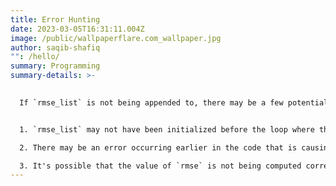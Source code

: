 ```yaml
---
title: Error Hunting
date: 2023-03-05T16:31:11.004Z
image: /public/wallpaperflare.com_wallpaper.jpg
author: saqib-shafiq
"": /hello/
summary: Programming
summary-details: >-
  

  If `rmse_list` is not being appended to, there may be a few potential issues:


  1. `rmse_list` may not have been initialized before the loop where the `append()` method is being called. Make sure to initialize `rmse_list` before the loop using `rmse_list = []`.

  2. There may be an error occurring earlier in the code that is causing the loop to terminate prematurely, before `append()` is called. Check for any errors or exceptions that are being raised.

  3. It's possible that the value of `rmse` is not being computed correctly or is always the same, which would result in the same value being appended to the list every time. You can try printing out the value of `rmse` to see if it's changing as expected.
---
```

